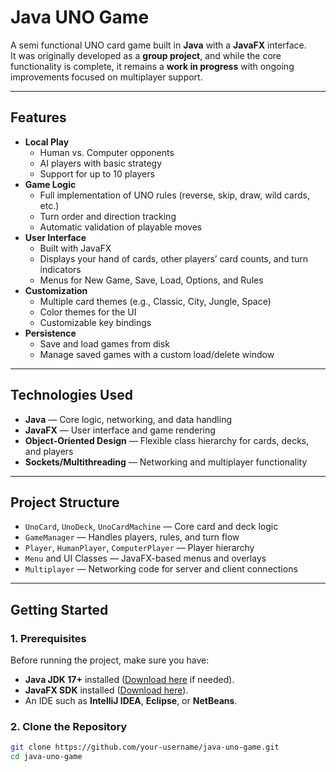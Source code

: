 # Java UNO Game

A semi functional UNO card game built in **Java** with a **JavaFX** interface.  
It was originally developed as a **group project**, and while the core functionality is complete, it remains a **work in progress** with ongoing improvements focused on multiplayer support.

---

## Features

- **Local Play**
  - Human vs. Computer opponents
  - AI players with basic strategy
  - Support for up to 10 players
- **Game Logic**
  - Full implementation of UNO rules (reverse, skip, draw, wild cards, etc.)
  - Turn order and direction tracking
  - Automatic validation of playable moves
- **User Interface**
  - Built with JavaFX
  - Displays your hand of cards, other players’ card counts, and turn indicators
  - Menus for New Game, Save, Load, Options, and Rules
- **Customization**
  - Multiple card themes (e.g., Classic, City, Jungle, Space)
  - Color themes for the UI
  - Customizable key bindings
- **Persistence**
  - Save and load games from disk
  - Manage saved games with a custom load/delete window

---

## Technologies Used

- **Java** — Core logic, networking, and data handling
- **JavaFX** — User interface and game rendering
- **Object-Oriented Design** — Flexible class hierarchy for cards, decks, and players
- **Sockets/Multithreading** — Networking and multiplayer functionality

---

## Project Structure

- `UnoCard`, `UnoDeck`, `UnoCardMachine` — Core card and deck logic
- `GameManager` — Handles players, rules, and turn flow
- `Player`, `HumanPlayer`, `ComputerPlayer` — Player hierarchy
- `Menu` and UI Classes — JavaFX-based menus and overlays
- `Multiplayer` — Networking code for server and client connections

---

## Getting Started

### 1. Prerequisites
Before running the project, make sure you have:
- **Java JDK 17+** installed ([Download here](https://adoptium.net/) if needed).  
- **JavaFX SDK** installed ([Download here](https://openjfx.io/)).  
- An IDE such as **IntelliJ IDEA**, **Eclipse**, or **NetBeans**.  

### 2. Clone the Repository
```bash
git clone https://github.com/your-username/java-uno-game.git
cd java-uno-game
